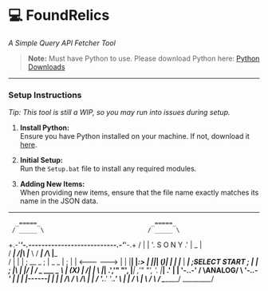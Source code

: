 # 💻 FoundRelics  
_A Simple Query API Fetcher Tool_

> **Note:** Must have Python to use. Please download Python here: [Python Downloads](https://www.python.org/downloads/)

---

### Setup Instructions
   *Tip: This tool is still a WIP, so you may run into issues during setup.*

1. **Install Python:**  
   Ensure you have Python installed on your machine. If not, download it [here](https://www.python.org/downloads/).

2. **Initial Setup:**  
   Run the `Setup.bat` file to install any required modules.  

3. **Adding New Items:**  
   When providing new items, ensure that the file name exactly matches its name in the JSON data.

---

      _=====_                               _=====_
     / _____ \                             / _____ \
   +.-'_____'-.---------------------------.-'_____'-.+
  /   |     |  '.        S O N Y        .'  |  _  |   \
 / ___| /|\ |___ \                     / ___| /_\ |___ \
/ |      |      | ;  __           _   ; | _         _ | ;
| | <---   ---> | | |__|         |_:> | ||_|       (_)| |
| |___   |   ___| ;SELECT       START ; |___       ___| ;
|\    | \|/ |    /  _     ___      _   \    | (X) |    /|
| \   |_____|  .','" "', |___|  ,'" "', '.  |_____|  .' |
|  '-.______.-' /       \ANALOG/       \  '-._____.-'   |
|               |       |------|       |                |
|              /\       /      \       /\               |
|             /  '.___.'        '.___.'  \              |
|            /                            \             |
 \          /                              \           /
  \________/                                \_________/
